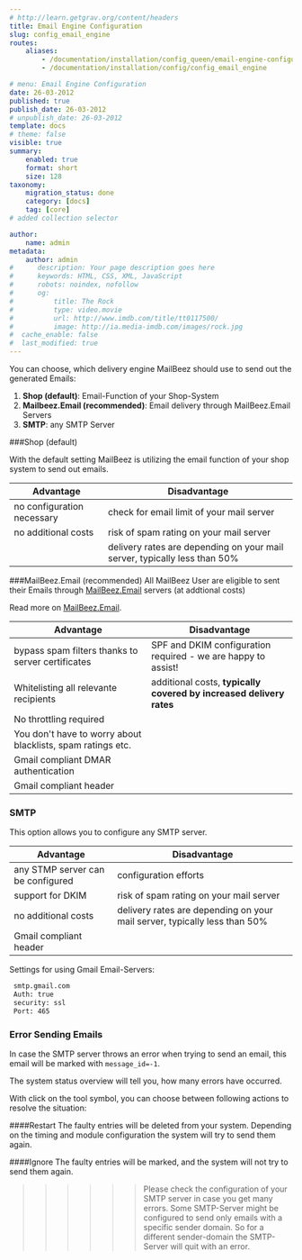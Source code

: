 ```yaml
---
# http://learn.getgrav.org/content/headers
title: Email Engine Configuration
slug: config_email_engine
routes:
    aliases:
        - /documentation/installation/config_queen/email-engine-configuration
        - /documentation/installation/config/config_email_engine

# menu: Email Engine Configuration
date: 26-03-2012
published: true
publish_date: 26-03-2012
# unpublish_date: 26-03-2012
template: docs
# theme: false
visible: true
summary:
    enabled: true
    format: short
    size: 128
taxonomy:
    migration_status: done
    category: [docs]
    tag: [core]
# added collection selector

author:
    name: admin
metadata:
    author: admin
#      description: Your page description goes here
#      keywords: HTML, CSS, XML, JavaScript
#      robots: noindex, nofollow
#      og:
#          title: The Rock
#          type: video.movie
#          url: http://www.imdb.com/title/tt0117500/
#          image: http://ia.media-imdb.com/images/rock.jpg
#  cache_enable: false
#  last_modified: true
---
```



You can choose, which delivery engine MailBeez should use to send out the generated Emails:


1. **Shop (default)**: Email-Function of your Shop-System
1. **Mailbeez.Email (recommended)**: Email delivery through MailBeez.Email Servers
1. **SMTP**: any SMTP Server

###Shop (default)

With the default setting MailBeez is utilizing the email function of your shop system to send out emails.

| Advantage                              | Disadvantage
|----------------------------------------|----------------------------------------------
| no configuration necessary             | check for email limit of your mail server
| no additional costs                    | risk of spam rating on your mail server
|                                        | delivery rates are depending on your mail server, typically less than 50%



###MailBeez.Email (recommended)
All MailBeez User are eligible to sent their Emails through [MailBeez.Email](https://mailbeez.email) servers (at addtional costs)

Read more on [MailBeez.Email](https://mailbeez.email).

| Advantage                                                   | Disadvantage
|-------------------------------------------------------------|----------------------------------------------
| bypass spam filters thanks to server certificates           | SPF and DKIM configuration required - we are happy to assist!
| Whitelisting all relevante recipients                       | additional costs, **typically covered by increased delivery rates**
| No throttling required                                      |  |
| You don't have to worry about blacklists, spam ratings etc. |  |
| Gmail compliant DMAR authentication                         |  |
| Gmail compliant header                                      |  |



### SMTP

This option allows you to configure any SMTP server.

| Advantage                                    | Disadvantage
|---------------------------------------------|----------------------------------------------
| any STMP server can be configured           | configuration efforts
| support for  DKIM                      | risk of spam rating on your mail server
| no additional costs                   | delivery rates are depending on your mail server, typically less than 50%  |
| Gmail compliant header                                      |  |


Settings for using Gmail Email-Servers:
```bash
 smtp.gmail.com
 Auth: true
 security: ssl
 Port: 465
```




### Error Sending Emails <a id="error"></a>

In case the SMTP server throws an error when trying to send an email, this email will be marked with `message_id=-1`.

The system status overview will tell you, how many errors have occurred.

With click on the tool symbol, you can choose between following actions to resolve the situation:


####Restart
The faulty entries will be deleted from your system. Depending on the timing and module configuration the system will try to send them again.

####Ignore
The faulty entries will be marked, and the system will not try to send them again.

>>>>>>Please check the configuration of your SMTP server in case you get many errors. Some SMTP-Server might be configured to send only emails with a specific sender domain. So for a different sender-domain the SMTP-Server will quit with an error.
